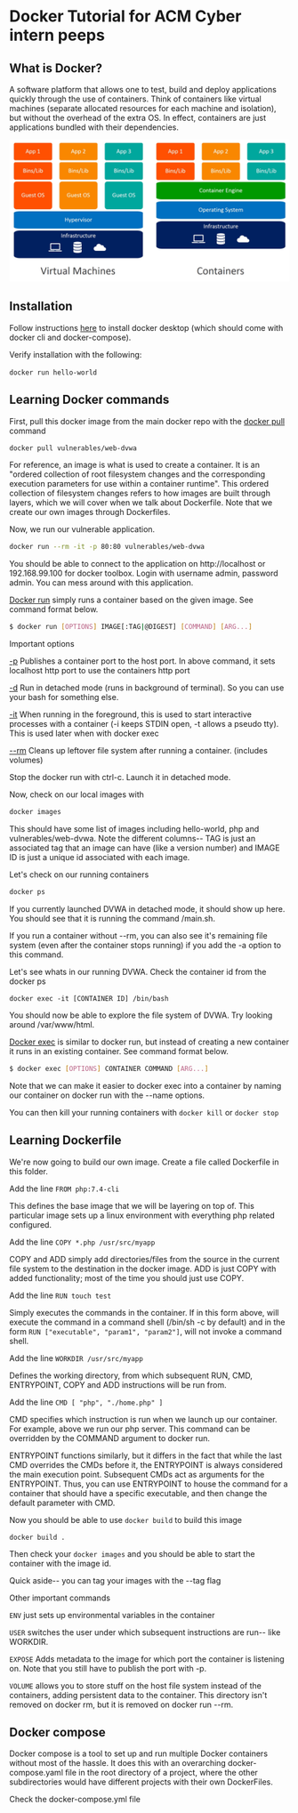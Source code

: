 # Docker Tutorial for ACM Cyber intern peeps

## What is Docker?

A software platform that allows one to test, build and deploy applications quickly through the use of containers. Think of containers like virtual machines (separate allocated resources for each machine and isolation), but without the overhead of the extra OS. In effect, containers are just applications bundled with their dependencies.

![container vs virtual machine](containers-vs-virtual-machines.jpg)

## Installation

Follow instructions [here](https://docs.docker.com/desktop/) to install docker desktop (which should come with docker cli and docker-compose).

Verify installation with the following:

```docker run hello-world```


## Learning Docker commands

First, pull this docker image from the main docker repo with the [docker pull](https://docs.docker.com/engine/reference/commandline/pull/) command

```bash
docker pull vulnerables/web-dvwa
```

For reference, an image is what is used to create a container. It is an "ordered collection of root filesystem changes and the corresponding execution parameters for use within a container runtime". This ordered collection of filesystem changes refers to how images are built through layers, which we will cover when we talk about Dockerfile. Note that we create our own images through Dockerfiles.

Now, we run our vulnerable application.

```bash
docker run --rm -it -p 80:80 vulnerables/web-dvwa
```

You should be able to connect to the application on http://localhost or 192.168.99.100 for docker toolbox. Login with username admin, password admin. You can mess around with this application.

[Docker run](https://docs.docker.com/engine/reference/run/) simply runs a container based on the given image. See command format below.

```bash
$ docker run [OPTIONS] IMAGE[:TAG|@DIGEST] [COMMAND] [ARG...]
```

Important options

[-p](https://docs.docker.com/engine/reference/run/#expose-incoming-ports) Publishes a container port to the host port. In above command, it sets localhost http port to use the containers http port

[-d](https://docs.docker.com/engine/reference/run/#detached--d) Run in detached mode (runs in background of terminal). So you can use your bash for something else.

[-it](https://docs.docker.com/engine/reference/run/#foreground) When running in the foreground, this is used to start interactive processes with a container (-i keeps STDIN open, -t allows a pseudo tty). This is used later when with docker exec

[--rm](https://docs.docker.com/engine/reference/run/#clean-up---rm) Cleans up leftover file system after running a container. (includes volumes)

Stop the docker run with ctrl-c. Launch it in detached mode.

Now, check on our local images with

```bash
docker images
```
This should have some list of images including hello-world, php and vulnerables/web-dvwa. Note the different columns-- TAG is just an associated tag that an image can have (like a version number) and IMAGE ID is just a unique id associated with each image. 

Let's check on our running containers

```bash
docker ps
```
If you currently launched DVWA in detached mode, it should show up here. 
You should see that it is running the command /main.sh.

If you run a container without --rm, you can also see it's remaining file system (even after the container stops running) if you add the -a option to this command.

Let's see whats in our running DVWA. Check the container id from the docker ps
```
docker exec -it [CONTAINER ID] /bin/bash
```

You should now be able to explore the file system of DVWA. Try looking around /var/www/html.

[Docker exec](https://docs.docker.com/engine/reference/commandline/exec/) is similar to docker run, but instead of creating a new container it runs in an existing container. See command format below.

```bash
$ docker exec [OPTIONS] CONTAINER COMMAND [ARG...]
```

Note that we can make it easier to docker exec into a container by naming our container on docker run with the --name options.

You can then kill your running containers with ```docker kill``` or ```docker stop```

## Learning Dockerfile

We're now going to build our own image. Create a file called Dockerfile in this folder.

Add the line `FROM php:7.4-cli` 

This defines the base image that we will be layering on top of. This particular image sets up a linux environment with everything php related configured. 

Add the line `COPY *.php /usr/src/myapp`

COPY and ADD simply add directories/files from the source in the current file system to the destination in the docker image. ADD is just COPY with added functionality; most of the time you should just use COPY.

Add the line `RUN touch test`

Simply executes the commands in the container. If in this form above, will execute the command in a command shell (/bin/sh -c by default) and in the form `RUN ["executable", "param1", "param2"]`, will not invoke a command shell.

Add the line `WORKDIR /usr/src/myapp`

Defines the working directory, from which subsequent RUN, CMD, ENTRYPOINT, COPY and ADD instructions will be run from. 

Add the line `CMD [ "php", "./home.php" ]`

CMD specifies which instruction is run when we launch up our container. For example, above we run our php server. This command can be overridden by the COMMAND argument to docker run.

ENTRYPOINT functions similarly, but it differs in the fact that while the last CMD overrides the CMDs before it, the ENTRYPOINT is always considered the main execution point. Subsequent CMDs act as arguments for the ENTRYPOINT. Thus, you can use ENTRYPOINT to house the command for a container that should have a specific executable, and then change the default parameter with CMD.

Now you should be able to use ```docker build``` to build this image

```
docker build .
```

Then check your ```docker images``` and you should be able to start the container with the image id.

Quick aside-- you can tag your images with the --tag flag

Other important commands

`ENV` just sets up environmental variables in the container

`USER` switches the user under which subsequent instructions are run-- like WORKDIR.

`EXPOSE` Adds metadata to the image for which port the container is listening on. Note that you still have to publish the port with -p.

`VOLUME` allows you to store stuff on the host file system instead of the containers, adding persistent data to the container. This directory isn't removed on docker rm, but it is removed on docker run --rm.

## Docker compose

Docker compose is a tool to set up and run multiple Docker containers without most of the hassle. It does this with an overarching docker-compose.yaml file in the root directory of a project, where the other subdirectories would have different projects with their own DockerFiles.

Check the docker-compose.yml file